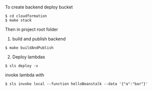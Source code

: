 
To create backend deploy bucket

```
$ cd cloudformation
$ make stack
```

Then in project root folder

1. build and publish backend
```
$ make buildAndPublish
```

2. Deploy lambdas
```
$ sls deploy -v
```

invoke lambda with
```
$ sls invoke local --function helloBeanstalk --data '{"a":"bar"}'
```

